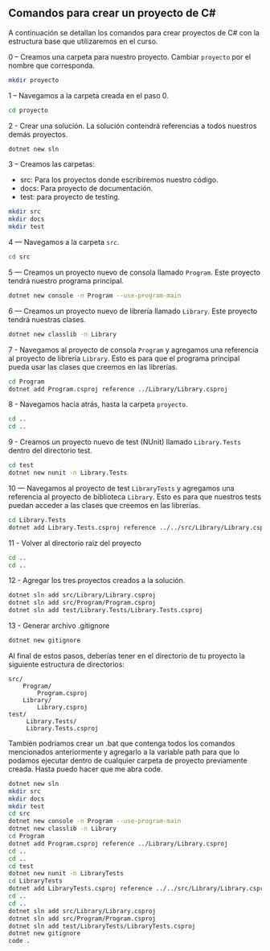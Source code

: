 ## Comandos para crear un proyecto de C#

A continuación se detallan los comandos para crear proyectos de C# con la estructura base que utilizaremos en el curso.

0 – Creamos una carpeta para nuestro proyecto. Cambiar `proyecto` por el nombre que corresponda.

```bash
mkdir proyecto
```

1 – Navegamos a la carpeta creada en el paso 0.

```bash
cd proyecto
```

2 - Crear una solución. La solución contendrá referencias a todos nuestros demás proyectos.

```bash
dotnet new sln
```

3 – Creamos las carpetas:
- src: Para los proyectos donde escribiremos nuestro código.
- docs: Para proyecto de documentación.
- test: para proyecto de testing.

```bash
mkdir src
mkdir docs
mkdir test
```

4 — Navegamos a la carpeta `src`.

```bash
cd src
```

5 — Creamos un proyecto nuevo de consola llamado `Program`. Este proyecto tendrá nuestro programa principal.

```bash
dotnet new console -n Program --use-program-main
```

6 — Creamos un proyecto nuevo de librería llamado `Library`. Este proyecto tendrá nuestras clases.

```bash
dotnet new classlib -n Library
```

7 - Navegamos al proyecto de consola `Program` y agregamos una referencia al proyecto de librería `Library`. Esto es para que el programa principal pueda usar las clases que creemos en las librerías.

```bash
cd Program
dotnet add Program.csproj reference ../Library/Library.csproj
```

8 - Navegamos hacia atrás, hasta la carpeta `proyecto`.

```bash
cd ..
cd ..
```

9 - Creamos un proyecto nuevo de test (NUnit) llamado `Library.Tests` dentro del directorio test.

```bash
cd test
dotnet new nunit -n Library.Tests
```

10 — Navegamos al proyecto de test `LibraryTests` y agregamos una referencia al proyecto de biblioteca `Library`. Esto es para que nuestros tests puedan acceder a las clases que creemos en las librerías.

```bash
cd Library.Tests
dotnet add Library.Tests.csproj reference ../../src/Library/Library.csproj
```

11 - Volver al directorio raíz del proyecto

```bash
cd ..
cd ..
```

12 - Agregar los tres proyectos creados a la solución.

```bash
dotnet sln add src/Library/Library.csproj
dotnet sln add src/Program/Program.csproj
dotnet sln add test/Library.Tests/Library.Tests.csproj
```

13 - Generar archivo .gitignore
```bash
dotnet new gitignore
```

Al final de estos pasos, deberías tener en el directorio de tu proyecto la siguiente estructura de directorios:

```
src/
    Program/
        Program.csproj
    Library/
        Library.csproj
test/
     Library.Tests/
     Library.Tests.csproj
```

También podríamos crear un .bat que contenga todos los comandos mencionados anteriormente y agregarlo a la variable path para que lo podamos ejecutar dentro de cualquier carpeta de proyecto previamente creada. Hasta puedo hacer que me abra code.

```bash
dotnet new sln
mkdir src
mkdir docs
mkdir test
cd src
dotnet new console -n Program --use-program-main
dotnet new classlib -n Library
cd Program
dotnet add Program.csproj reference ../Library/Library.csproj
cd ..
cd ..
cd test
dotnet new nunit -n LibraryTests
cd LibraryTests
dotnet add LibraryTests.csproj reference ../../src/Library/Library.csproj
cd ..
cd ..
dotnet sln add src/Library/Library.csproj
dotnet sln add src/Program/Program.csproj
dotnet sln add test/LibraryTests/LibraryTests.csproj
dotnet new gitignore
code .
```
